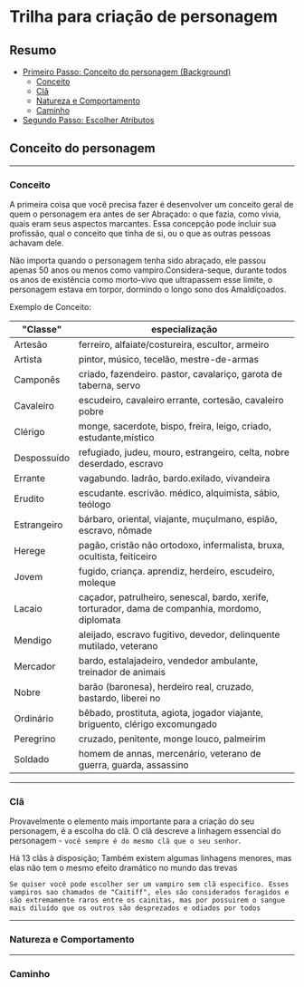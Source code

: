 # Trilha para criação de personagem

## Resumo

- [Primeiro Passo: Conceito do personagem (Background)](#conceito-do-personagem)
  - [Conceito](#conceito)
  - [Clã](#clã)
  - [Natureza e Comportamento](#natureza-e-comportamento)
  - [Caminho](#caminho)
- [Segundo Passo: Escolher Atributos]()

## Conceito do personagem

---

### Conceito

A primeira coisa que você precisa fazer é desenvolver
um conceito geral de quem o personagem era antes de ser Abraçado:
o que fazia, como vivia, quais eram seus aspectos marcantes. Essa
concepção pode incluir sua profissão, qual o conceito que tinha de si,
ou o que as outras pessoas achavam dele.

Não importa quando o personagem tenha sido abraçado, ele passou apenas 50 anos ou menos como vampiro.Considera-seque, durante todos os anos de existência como morto-vivo que ultrapassem esse limite, o personagem estava em torpor, dormindo o longo sono dos Amaldiçoados.

Exemplo de Conceito:

| "Classe"    | especialização                                                                                   |
| ----------- | ------------------------------------------------------------------------------------------------ |
| Artesão     | ferreiro, alfaiate/costureira, escultor, armeiro                                                 |
| Artista     | pintor, músico, tecelão, mestre-de-armas                                                         |
| Camponês    | criado, fazendeiro. pastor, cavalariço, garota de taberna, servo                                 |
| Cavaleiro   | escudeiro, cavaleiro errante, cortesão, cavaleiro pobre                                          |
| Clérigo     | monge, sacerdote, bispo, freira, leigo, criado, estudante,místico                                |
| Despossuído | refugiado, judeu, mouro, estrangeiro, celta, nobre deserdado, escravo                            |
| Errante     | vagabundo. ladrão, bardo.exilado, vivandeira                                                     |
| Erudito     | escudante. escrivão. médico, alquimista, sábio, teólogo                                          |
| Estrangeiro | bárbaro, oriental, viajante, muçulmano, espião, escravo, nômade                                  |
| Herege      | pagão, cristão não ortodoxo, infermalista, bruxa, ocultista, feiticeiro                          |
| Jovem       | fugido, criança. aprendiz, herdeiro, escudeiro, moleque                                          |
| Lacaio      | caçador, patrulheiro, senescal, bardo, xerife, torturador, dama de companhia, mordomo, diplomata |
| Mendigo     | aleijado, escravo fugitivo, devedor, delinquente mutilado, veterano                              |
| Mercador    | bardo, estalajadeiro, vendedor ambulante, treinador de animais                                   |
| Nobre       | barão (baronesa), herdeiro real, cruzado, bastardo, liberei no                                   |
| Ordinário   | bêbado, prostituta, agiota, jogador viajante, briguento, clérigo excomungado                     |
| Peregrino   | cruzado, penitente, monge louco, palmeirim                                                       |
| Soldado     | homem de annas, mercenário, veterano de guerra, guarda, assassino                                |

---

### Clã

Provavelmente o elemento mais importante para a criação do seu personagem, é a escolha do clã. O clã descreve a linhagem essencial do personagem - `você sempre é do mesmo clã que o seu senhor`.

Há 13 clãs à disposição; Também existem algumas linhagens menores, mas elas não tem o mesmo efeito dramático no mundo das trevas

    Se quiser você pode escolher ser um vampiro sem clã especifico. Esses vampiros sao chamados de "Caitiff", eles são considerados foragidos e são extremamente raros entre os cainitas, mas por possuirem o sangue mais diluído que os outros são desprezados e odiados por todos

---

### Natureza e Comportamento

---

### Caminho
